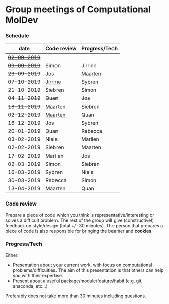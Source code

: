 # Group meetings of Computational MolDev

### Schedule
| date        	                            | Code review 	                                      | Progress/Tech 	|
|-------------------------------------------|-----------------------------------------------------|-----------------|
| [~~02-09-2019~~](./archive/02-09-2019.md) |        	                                            |          	      |
| [~~09-09-2019~~](./archive/09-09-2019.md) | Simon       	                                      | Jirrine       	|
| ~~23-09-2019~~                            | [Jos](./code_review/Snakefile)   	                  | Maarten       	|
| ~~07-10-2019~~                            | [Jirrine](./code_review/cocitation_dataframe.py)    | Sybren        	|
| ~~21-10-2019~~                            | Siebren     	                                      | Simon         	|
| ~~04-11-2019~~                            | ~~Quan~~     	                                      | ~~Jos~~        	|
| ~~18-11-2019~~                            | [Maarten](./code_review/tricks.py)                  | Siebren       	|
| ~~02-12-2019~~  	                        | [Maarten](./code_review/narrowpeak_to_fasta)        | Quan          	|
| 16-12-2019      	                        | Jos                                                 | Sybren         	|
| 20-01-2019      	                        | Quan                                                | Rebecca        	|
| 03-02-2019      	                        | Niels                                               | Marlien        	|
| 02-02-2019      	                        | Siebren                                             | Maarten        	|
| 17-02-2019      	                        | Marlien                                             | Jos           	|
| 02-03-2019      	                        | Simon                                               | Siebren        	|
| 16-03-2019      	                        | Sybren                                              | Niels         	|
| 30-03-2019      	                        | Rebecca                                             | Simon         	|
| 13-04-2019      	                        | Maarten                                             | Quan         	  |


### Code review
Prepare a piece of code which you think is representative/interesting or solves a difficult problem.
The rest of the group will give (constructive!) feedback on style/design (total +/- 30 minutes). The 
person that prepares a piece of code is also responsible for bringing the beamer and **cookies**.

### Progress/Tech
Either:
* Presentation about your current work, with focus on computational problems/difficulties. The aim
of this presentation is that others can help you with their expertise.
* Present about a useful package/module/feature/habit (e.g. git, anaconda, etc...)

Preferably does not take more than 30 minutes including questions.
